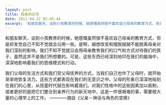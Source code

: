 ```yaml
---
layout: post
title: 母亲的记号
date: 2011-04-22 05:45:44
excerpt: '和朋友聊天，谈到小孩教育的时候，她感慨虽然很不喜欢自己母亲的教育方式，但是却发觉自己不知不觉就会沿用一些。是啊，越想改变和摆脱就越不能脱离母亲对我们深刻的影响，我们不知不觉就沿会用母亲教育我们的口气和'
---
```




和朋友聊天，谈到小孩教育的时候，她感慨虽然很不喜欢自己母亲的教育方式，但是却发觉自己不知不觉就会沿用一些。是啊，越想改变和摆脱就越不能脱离母亲对我们深刻的影响，我们不知不觉就沿会用母亲教育我们的口气和方式对待我们的孩子，虽然这并不是我们所想要的。可是，这些东西已经深刻地印在我们的脑海中，深深地影响着我们的思维模式和行动。


 
我们父母的生活方式和我们受父母抚养的方式，当我们自己也作了父母时，就开始渐渐地恢复活力。这些方式都表现在我们的无意识之中。父母的形象已深深地铭刻在我们的心里，从孩童时代就在影响着我们。对我们性格中的这些因素加以抵制，或者更好的是把它们整合到亲养行为的新天地中，这是一件很艰难的事，需要做大量的心理学上的工作。
————摘自《父亲－神话与角色的变换》


